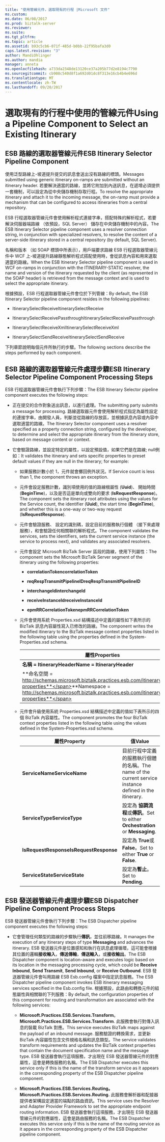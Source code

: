 ```yaml
---
title: "使用管線元件，選取現有的行程 |Microsoft 文件"
ms.custom: 
ms.date: 06/08/2017
ms.prod: biztalk-server
ms.reviewer: 
ms.suite: 
ms.tgt_pltfrm: 
ms.topic: article
ms.assetid: b93c5cb6-071f-485d-b0bb-22f95bafa3d0
caps.latest.revision: "3"
author: MandiOhlinger
ms.author: mandia
manager: anneta
ms.openlocfilehash: a733da2348de13120ce37a205b77d2e8194c7790
ms.sourcegitcommit: cb908c540d8f1a692d01dc8f313e16cb4b4e696d
ms.translationtype: MT
ms.contentlocale: zh-TW
ms.lasthandoff: 09/20/2017
---
```

# <a name="using-a-pipeline-component-to-select-an-existing-itinerary"></a><span data-ttu-id="e89d7-102">選取現有的行程中使用的管線元件</span><span class="sxs-lookup"><span data-stu-id="e89d7-102">Using a Pipeline Component to Select an Existing Itinerary</span></span>
## <a name="esb-itinerary-selector-pipeline-component"></a><span data-ttu-id="e89d7-103">ESB 路線的選取器管線元件</span><span class="sxs-lookup"><span data-stu-id="e89d7-103">ESB Itinerary Selector Pipeline Component</span></span>  
 <span data-ttu-id="e89d7-104">使用泛型路線上-坡道提升提交的訊息會送出沒有路線的標頭。</span><span class="sxs-lookup"><span data-stu-id="e89d7-104">Messages submitted using generic itinerary on-ramps are submitted without an itinerary header.</span></span> <span data-ttu-id="e89d7-105">若要解決適當的路線，並將它附加到內送訊息，在遞增必須提供一套機制，可以設定為從中央儲存機制存取行程。</span><span class="sxs-lookup"><span data-stu-id="e89d7-105">To resolve the appropriate itinerary and attach it to the incoming message, the on-ramp must provide a mechanism that can be configured to access itineraries from a central repository.</span></span>  
  
 <span data-ttu-id="e89d7-106">ESB 行程選取器管線元件會使用解析程式連接字串，搭配特殊的解析程式，若要解決伺服器端路線 （依預設，SQL Server） 儲存在中央儲存機制中的內容。</span><span class="sxs-lookup"><span data-stu-id="e89d7-106">The ESB Itinerary Selector pipeline component uses a resolver connection string, in conjunction with specialized resolvers, to resolve the content of a server-side itinerary stored in a central repository (by default, SQL Server).</span></span>  
  
 <span data-ttu-id="e89d7-107">名稱和版本 （如 SOAP 標頭中所表示），用戶端要求路線 ESB 行程選取器管線元件中 WCF 上-坡道提升路線靜態解析程式搭配使用時，會從訊息內容和用來選取適當的路線。</span><span class="sxs-lookup"><span data-stu-id="e89d7-107">When the ESB Itinerary Selector pipeline component is used in WCF on-ramps in conjunction with the ITINERARY-STATIC resolver, the name and version of the itinerary requested by the client (as represented in the SOAP header) is retrieved from the message context and is used to select the appropriate itinerary.</span></span>  
  
 <span data-ttu-id="e89d7-108">根據預設，ESB 行程選取器管線元件會位於下列管線：</span><span class="sxs-lookup"><span data-stu-id="e89d7-108">By default, the ESB Itinerary Selector pipeline component resides in the following pipelines:</span></span>  
  
-   <span data-ttu-id="e89d7-109">ItinerarySelectReceive</span><span class="sxs-lookup"><span data-stu-id="e89d7-109">ItinerarySelectReceive</span></span>  
  
-   <span data-ttu-id="e89d7-110">ItinerarySelectReceivePassthrough</span><span class="sxs-lookup"><span data-stu-id="e89d7-110">ItinerarySelectReceivePassthrough</span></span>  
  
-   <span data-ttu-id="e89d7-111">ItinerarySelectReceiveXml</span><span class="sxs-lookup"><span data-stu-id="e89d7-111">ItinerarySelectReceiveXml</span></span>  
  
-   <span data-ttu-id="e89d7-112">ItinerarySelectSendReceive</span><span class="sxs-lookup"><span data-stu-id="e89d7-112">ItinerarySelectSendReceive</span></span>  
  
 <span data-ttu-id="e89d7-113">下列章節說明每個元件所執行的步驟。</span><span class="sxs-lookup"><span data-stu-id="e89d7-113">The following sections describe the steps performed by each component.</span></span>  
  
## <a name="esb-itinerary-selector-pipeline-component-processing-steps"></a><span data-ttu-id="e89d7-114">ESB 路線的選取器管線元件處理步驟</span><span class="sxs-lookup"><span data-stu-id="e89d7-114">ESB Itinerary Selector Pipeline Component Processing Steps</span></span>  
 <span data-ttu-id="e89d7-115">ESB 行程選取器管線元件會執行下列步驟：</span><span class="sxs-lookup"><span data-stu-id="e89d7-115">The ESB Itinerary Selector pipeline component executes the following steps:</span></span>  
  
-   <span data-ttu-id="e89d7-116">正在提交的合作對象送出訊息，以進行處理。</span><span class="sxs-lookup"><span data-stu-id="e89d7-116">The submitting party submits a message for processing.</span></span> <span data-ttu-id="e89d7-117">路線選取器元件會使用解析程式指定為屬性設定的連接字串，由開發人員，判斷並從路線的存放區，並根據訊息內容或內容中選取適當的路線。</span><span class="sxs-lookup"><span data-stu-id="e89d7-117">The Itinerary Selector component uses a resolver specified as a property connection string, configured by the developer, to determine and select the appropriate itinerary from the itinerary store, based on message content or context.</span></span>  
  
-   <span data-ttu-id="e89d7-118">它會驗證路線，並設定特定的屬性，以設定預設值，如果它們是在路線; null例如：</span><span class="sxs-lookup"><span data-stu-id="e89d7-118">It validates the itinerary and sets specific properties to preset default values if they are null in the itinerary; for example:</span></span>  
  
    -   <span data-ttu-id="e89d7-119">如果服務計數小於 1，元件就會擲回例外狀況。</span><span class="sxs-lookup"><span data-stu-id="e89d7-119">If Service count is less than 1, the component throws an exception.</span></span>  
  
    -   <span data-ttu-id="e89d7-120">元件會設定服務計數，識別項使用的值的路線根屬性 (**Uuid**)、 開始時間 (**BeginTime**)，以及是否這是單向或雙向的要求 (**IsRequestResponse**)。</span><span class="sxs-lookup"><span data-stu-id="e89d7-120">The component sets the itinerary root attributes using the values for the Service count, the identifier (**Uuid**), the start time (**BeginTime**), and whether this is a one-way or two-way request (**IsRequestResponse**).</span></span>  
  
    -   <span data-ttu-id="e89d7-121">元件會驗證服務、 設定的識別碼，設定目前的服務執行個體 （接下來處理服務），和會驗證任何相關聯的解析程式。</span><span class="sxs-lookup"><span data-stu-id="e89d7-121">The component validates the services, sets the identifiers, sets the current service instance (the service to process next), and validates any associated resolvers.</span></span>  
  
    -   <span data-ttu-id="e89d7-122">元件會設定 Microsoft BizTalk Server 區段的路線，使用下列屬性：</span><span class="sxs-lookup"><span data-stu-id="e89d7-122">The component sets the Microsoft BizTalk Server segment of the itinerary using the following properties:</span></span>  
  
        -   <span data-ttu-id="e89d7-123">**correlationToken**</span><span class="sxs-lookup"><span data-stu-id="e89d7-123">**correlationToken**</span></span>  
  
        -   <span data-ttu-id="e89d7-124">**reqRespTransmitPipelineID**</span><span class="sxs-lookup"><span data-stu-id="e89d7-124">**reqRespTransmitPipelineID**</span></span>  
  
        -   <span data-ttu-id="e89d7-125">**interchangeId**</span><span class="sxs-lookup"><span data-stu-id="e89d7-125">**interchangeId**</span></span>  
  
        -   <span data-ttu-id="e89d7-126">**receiveInstanceId**</span><span class="sxs-lookup"><span data-stu-id="e89d7-126">**receiveInstanceId**</span></span>  
  
        -   <span data-ttu-id="e89d7-127">**epmRRCorrelationToken**</span><span class="sxs-lookup"><span data-stu-id="e89d7-127">**epmRRCorrelationToken**</span></span>  
  
    -   <span data-ttu-id="e89d7-128">元件會使用系統 Properties.xsd 結構描述中定義的屬性如下表所示的 BizTalk 訊息內容屬性寫入已修改的路線。</span><span class="sxs-lookup"><span data-stu-id="e89d7-128">The component writes the modified itinerary to the BizTalk message context properties listed in the following table using the properties defined in the System-Properties.xsd schema.</span></span>  
  
        |<span data-ttu-id="e89d7-129">屬性</span><span class="sxs-lookup"><span data-stu-id="e89d7-129">Properties</span></span>|  
        |----------------|  
        |<span data-ttu-id="e89d7-130">**名稱 = ItineraryHeader**</span><span class="sxs-lookup"><span data-stu-id="e89d7-130">**Name = ItineraryHeader**</span></span>|  
        |<span data-ttu-id="e89d7-131">**命名空間 = http://schemas.microsoft.biztalk.practices.esb.com/itinerary/system-properties**</span><span class="sxs-lookup"><span data-stu-id="e89d7-131">**Namespace = http://schemas.microsoft.biztalk.practices.esb.com/itinerary/system-properties**</span></span>|  
  
    -   <span data-ttu-id="e89d7-132">元件會升級使用系統 Properties.xsd 結構描述中定義的值如下表所示的四個 BizTalk 內容屬性。</span><span class="sxs-lookup"><span data-stu-id="e89d7-132">The component promotes the four BizTalk context properties listed in the following table using the values defined in the System-Properties.xsd schema.</span></span>  
  
        |<span data-ttu-id="e89d7-133">屬性</span><span class="sxs-lookup"><span data-stu-id="e89d7-133">Property</span></span>|<span data-ttu-id="e89d7-134">值</span><span class="sxs-lookup"><span data-stu-id="e89d7-134">Value</span></span>|  
        |--------------|-----------|  
        |<span data-ttu-id="e89d7-135">**ServiceName**</span><span class="sxs-lookup"><span data-stu-id="e89d7-135">**ServiceName**</span></span>|<span data-ttu-id="e89d7-136">目前行程中定義的服務執行個體的名稱。</span><span class="sxs-lookup"><span data-stu-id="e89d7-136">The name of the current service instance defined in the itinerary.</span></span>|  
        |<span data-ttu-id="e89d7-137">**ServiceType**</span><span class="sxs-lookup"><span data-stu-id="e89d7-137">**ServiceType**</span></span>|<span data-ttu-id="e89d7-138">設定為 **協調流程**或**傳訊**。</span><span class="sxs-lookup"><span data-stu-id="e89d7-138">Set to either **Orchestration** or **Messaging**.</span></span>|  
        |<span data-ttu-id="e89d7-139">**IsRequestResponse**</span><span class="sxs-lookup"><span data-stu-id="e89d7-139">**IsRequestResponse**</span></span>|<span data-ttu-id="e89d7-140">設定為  **True**或**False**。</span><span class="sxs-lookup"><span data-stu-id="e89d7-140">Set to either **True** or **False**.</span></span>|  
        |<span data-ttu-id="e89d7-141">**ServiceState**</span><span class="sxs-lookup"><span data-stu-id="e89d7-141">**ServiceState**</span></span>|<span data-ttu-id="e89d7-142">設定為**暫止**。</span><span class="sxs-lookup"><span data-stu-id="e89d7-142">Set to **Pending**.</span></span>|  
  
## <a name="esb-dispatcher-pipeline-component-process-steps"></a><span data-ttu-id="e89d7-143">ESB 發送器管線元件處理步驟</span><span class="sxs-lookup"><span data-stu-id="e89d7-143">ESB Dispatcher Pipeline Component Process Steps</span></span>  
 <span data-ttu-id="e89d7-144">ESB 發送器管線元件會執行下列步驟：</span><span class="sxs-lookup"><span data-stu-id="e89d7-144">The ESB Dispatcher pipeline component executes the following steps:</span></span>  
  
-   <span data-ttu-id="e89d7-145">它會管理任何類型的路線的步驟執行**傳訊**，並往前移路線。</span><span class="sxs-lookup"><span data-stu-id="e89d7-145">It manages the execution of any itinerary steps of type **Messaging** and advances the itinerary.</span></span> <span data-ttu-id="e89d7-146">ESB 發送器元件是位置感知和執行在訊息處理循環，這可能會根據其位置的邏輯**接收輸入**，**傳送傳輸**，**傳送輸入**，或**接收輸出**。</span><span class="sxs-lookup"><span data-stu-id="e89d7-146">The ESB Dispatcher component is location-aware and executes logic based on its location in the messaging processing cycle, which could be **Receive Inbound**, **Send Transmit**, **Send Inbound**, or **Receive Outbound**.</span></span> <span data-ttu-id="e89d7-147">ESB 發送器管線元件會叫用路線 ESB Esb.config 檔案中指定訊息服務。</span><span class="sxs-lookup"><span data-stu-id="e89d7-147">The ESB Dispatcher pipeline component invokes ESB itinerary messaging services specified in the Esb.config file.</span></span> <span data-ttu-id="e89d7-148">根據預設，此路由和轉換元件的組態屬性與相關聯的下列服務：</span><span class="sxs-lookup"><span data-stu-id="e89d7-148">By default, the configuration properties of this component for routing and transformation are associated with the following services:</span></span>  
  
    -   <span data-ttu-id="e89d7-149">**Microsoft.Practices.ESB.Services.Transform**。</span><span class="sxs-lookup"><span data-stu-id="e89d7-149">**Microsoft.Practices.ESB.Services.Transform**.</span></span> <span data-ttu-id="e89d7-150">此服務會執行對傳入訊息的裝載 BizTalk 對應。</span><span class="sxs-lookup"><span data-stu-id="e89d7-150">This service executes BizTalk maps against the payload of an inbound message.</span></span> <span data-ttu-id="e89d7-151">服務驗證的轉換需求，並更新 BizTalk 內容屬性包含文件規格名稱和訊息類型。</span><span class="sxs-lookup"><span data-stu-id="e89d7-151">The service validates transform requirements and updates the BizTalk context properties that contain the document specification name and the message type.</span></span> <span data-ttu-id="e89d7-152">ESB 發送器會執行這項服務，才出現在 ESB 發送器管線元件的對應屬性，這會是轉換服務的名稱。</span><span class="sxs-lookup"><span data-stu-id="e89d7-152">The ESB Dispatcher executes this service only if this is the name of the transform service as it appears in the corresponding property of the ESB Dispatcher pipeline component.</span></span>  
  
    -   <span data-ttu-id="e89d7-153">**Microsoft.Practices.ESB.Services.Routing。**</span><span class="sxs-lookup"><span data-stu-id="e89d7-153">**Microsoft.Practices.ESB.Services.Routing.**</span></span> <span data-ttu-id="e89d7-154">此服務會解析器和配接器提供者架構設定適當的端點的路由資訊。</span><span class="sxs-lookup"><span data-stu-id="e89d7-154">This service uses the Resolver and Adapter Provider Framework to set the appropriate endpoint routing information.</span></span> <span data-ttu-id="e89d7-155">ESB 發送器會執行這項服務，才出現在 ESB 發送器管線元件的對應屬性，這會是路由服務的名稱。</span><span class="sxs-lookup"><span data-stu-id="e89d7-155">The ESB Dispatcher executes this service only if this is the name of the routing service as it appears in the corresponding property of the ESB Dispatcher pipeline component.</span></span>